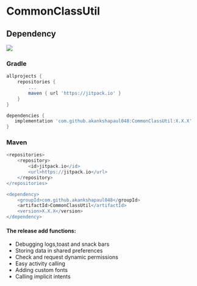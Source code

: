 # CommonClassUtil

## Dependency

[![](https://jitpack.io/v/akankshapaul048/CommonClassUtil.svg)](https://jitpack.io/#akankshapaul048/CommonClassUtil)

### Gradle
``` Groovy
allprojects {
	repositories {
		...
		maven { url 'https://jitpack.io' }
	}
}

dependencies {
   implementation 'com.github.akankshapaul048:CommonClassUtil:X.X.X'
}
```  
   
### Maven
``` Groovy
<repositories>
	<repository>
	    <id>jitpack.io</id>
	    <url>https://jitpack.io</url>
	</repository>
</repositories>

<dependency>
    <groupId>com.github.akankshapaul048</groupId>
    <artifactId>CommonClassUtil</artifactId>
    <version>X.X.X</version>
</dependency>
```  

#### The release add functions:

- Debugging logs,toast and snack bars
- Storing data in shared preferences
- Check and request dynamic permissions
- Easy activity calling
- Adding custom fonts
- Calling implicit intents
